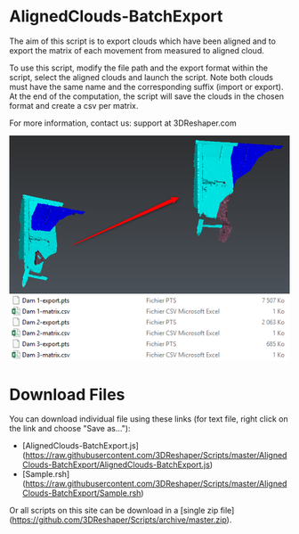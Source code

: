 # AlignedClouds-BatchExport

The aim of this script is to export clouds which have been aligned and to export the matrix of each movement from measured to aligned cloud.

To use this script, modify the file path and the export format within the script, select the aligned clouds and launch the script. Note both clouds must have the same name and the corresponding suffix (import or export). 
At the end of the computation, the script will save the clouds in the chosen format and create a csv per matrix.

For more information, contact us: support at 3DReshaper.com

![alt text](https://raw.githubusercontent.com/3DReshaper/Scripts/master/AlignedClouds-BatchExport/ScreenShot1.png "screenshot1")
![alt text](https://raw.githubusercontent.com/3DReshaper/Scripts/master/AlignedClouds-BatchExport/ScreenShot2.png "screenshot2")

# Download Files

You can download individual file using these links (for text file, right click on the link and choose "Save as..."):

- [AlignedClouds-BatchExport.js] (https://raw.githubusercontent.com/3DReshaper/Scripts/master/AlignedClouds-BatchExport/AlignedClouds-BatchExport.js)
- [Sample.rsh] (https://raw.githubusercontent.com/3DReshaper/Scripts/master/AlignedClouds-BatchExport/Sample.rsh)

Or all scripts on this site can be download in a [single zip file] (https://github.com/3DReshaper/Scripts/archive/master.zip).